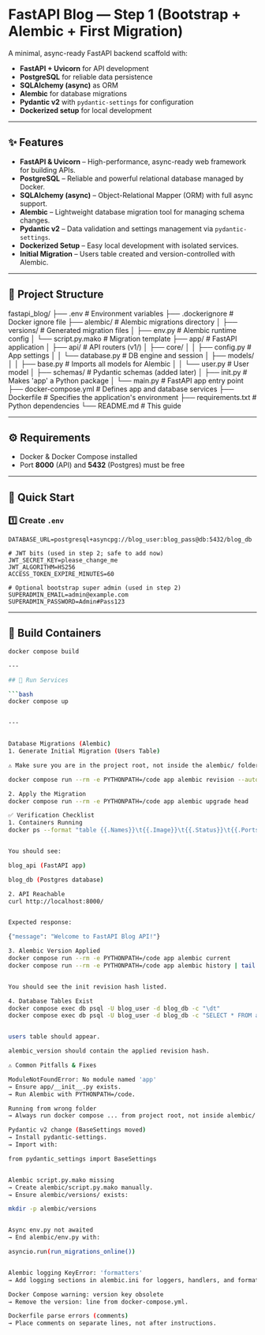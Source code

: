 # FastAPI Blog — Step 1 (Bootstrap + Alembic + First Migration)

A minimal, async-ready FastAPI backend scaffold with:

* **FastAPI + Uvicorn** for API development
* **PostgreSQL** for reliable data persistence
* **SQLAlchemy (async)** as ORM
* **Alembic** for database migrations
* **Pydantic v2** with `pydantic-settings` for configuration
* **Dockerized setup** for local development

---

## ✨ Features

* **FastAPI & Uvicorn** – High-performance, async-ready web framework for building APIs.  
* **PostgreSQL** – Reliable and powerful relational database managed by Docker.  
* **SQLAlchemy (async)** – Object-Relational Mapper (ORM) with full async support.  
* **Alembic** – Lightweight database migration tool for managing schema changes.  
* **Pydantic v2** – Data validation and settings management via `pydantic-settings`.  
* **Dockerized Setup** – Easy local development with isolated services.  
* **Initial Migration** – Users table created and version-controlled with Alembic.  

---

## 📂 Project Structure

fastapi_blog/
├── .env                  # Environment variables
├── .dockerignore         # Docker ignore file
├── alembic/              # Alembic migrations directory
│   ├── versions/         # Generated migration files
│   ├── env.py            # Alembic runtime config
│   └── script.py.mako    # Migration template
├── app/                  # FastAPI application
│   ├── api/              # API routers (v1/)
│   ├── core/
│   │   ├── config.py     # App settings
│   │   └── database.py   # DB engine and session
│   ├── models/
│   │   ├── base.py       # Imports all models for Alembic
│   │   └── user.py       # User model
│   ├── schemas/          # Pydantic schemas (added later)
│   ├── init.py       # Makes 'app' a Python package
│   └── main.py           # FastAPI app entry point
├── docker-compose.yml    # Defines app and database services
├── Dockerfile            # Specifies the application's environment
├── requirements.txt      # Python dependencies
└── README.md             # This guide


---

## ⚙️ Requirements

* Docker & Docker Compose installed  
* Port **8000** (API) and **5432** (Postgres) must be free  

---

## 🚀 Quick Start

### 1️⃣ Create `.env`

```env
DATABASE_URL=postgresql+asyncpg://blog_user:blog_pass@db:5432/blog_db

# JWT bits (used in step 2; safe to add now)
JWT_SECRET_KEY=please_change_me
JWT_ALGORITHM=HS256
ACCESS_TOKEN_EXPIRE_MINUTES=60

# Optional bootstrap super admin (used in step 2)
SUPERADMIN_EMAIL=admin@example.com
SUPERADMIN_PASSWORD=Admin#Pass123
```

---

## 🐳 Build Containers

```bash
docker compose build

---

## 🚀 Run Services

```bash
docker compose up


---


Database Migrations (Alembic)
1. Generate Initial Migration (Users Table)

⚠️ Make sure you are in the project root, not inside the alembic/ folder.

docker compose run --rm -e PYTHONPATH=/code app alembic revision --autogenerate -m "init"

2. Apply the Migration
docker compose run --rm -e PYTHONPATH=/code app alembic upgrade head

✅ Verification Checklist
1. Containers Running
docker ps --format "table {{.Names}}\t{{.Image}}\t{{.Status}}\t{{.Ports}}"


You should see:

blog_api (FastAPI app)

blog_db (Postgres database)

2. API Reachable
curl http://localhost:8000/


Expected response:

{"message": "Welcome to FastAPI Blog API!"}

3. Alembic Version Applied
docker compose run --rm -e PYTHONPATH=/code app alembic current
docker compose run --rm -e PYTHONPATH=/code app alembic history | tail -n 5


You should see the init revision hash listed.

4. Database Tables Exist
docker compose exec db psql -U blog_user -d blog_db -c "\dt"
docker compose exec db psql -U blog_user -d blog_db -c "SELECT * FROM alembic_version;"


users table should appear.

alembic_version should contain the applied revision hash.

⚠️ Common Pitfalls & Fixes

ModuleNotFoundError: No module named 'app'
→ Ensure app/__init__.py exists.
→ Run Alembic with PYTHONPATH=/code.

Running from wrong folder
→ Always run docker compose ... from project root, not inside alembic/.

Pydantic v2 change (BaseSettings moved)
→ Install pydantic-settings.
→ Import with:

from pydantic_settings import BaseSettings


Alembic script.py.mako missing
→ Create alembic/script.py.mako manually.
→ Ensure alembic/versions/ exists:

mkdir -p alembic/versions


Async env.py not awaited
→ End alembic/env.py with:

asyncio.run(run_migrations_online())


Alembic logging KeyError: 'formatters'
→ Add logging sections in alembic.ini for loggers, handlers, and formatters.

Docker Compose warning: version key obsolete
→ Remove the version: line from docker-compose.yml.

Dockerfile parse errors (comments)
→ Place comments on separate lines, not after instructions.
